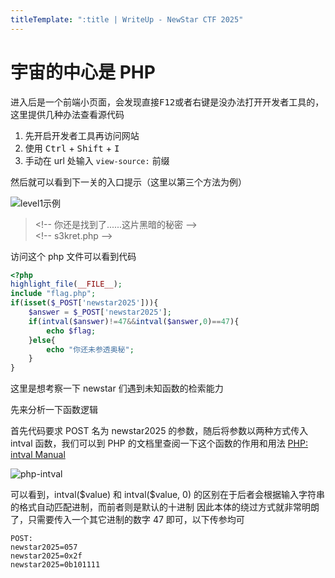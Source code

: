 ```yaml
---
titleTemplate: ":title | WriteUp - NewStar CTF 2025"
---
```


# 宇宙的中心是 PHP

进入后是一个前端小页面，会发现直接<kbd>F12</kbd>或者右键是没办法打开开发者工具的，这里提供几种办法查看源代码

1. 先开启开发者工具再访问网站
2. 使用 <kbd>Ctrl</kbd> + <kbd>Shift</kbd> + <kbd>I</kbd>
3. 手动在 url 处输入 `view-source:` 前缀

然后就可以看到下一关的入口提示（这里以第三个方法为例）

![level1示例](/assets/images/wp/2025/week1/center_php_1.png)

> \<!-- 你还是找到了......这片黑暗的秘密 -->  
> \<!-- s3kret.php -->

访问这个 php 文件可以看到代码

```php
<?php
highlight_file(__FILE__);
include "flag.php";
if(isset($_POST['newstar2025'])){
    $answer = $_POST['newstar2025'];
    if(intval($answer)!=47&&intval($answer,0)==47){
        echo $flag;
    }else{
        echo "你还未参透奥秘";
    }
}
```

这里是想考察一下 newstar 们遇到未知函数的检索能力

先来分析一下函数逻辑

首先代码要求 POST 名为 newstar2025 的参数，随后将参数以两种方式传入 intval 函数，我们可以到 PHP 的文档里查阅一下这个函数的作用和用法 [PHP: intval Manual](https://www.php.net/manual/zh/function.intval.php)

![php-intval](/assets/images/wp/2025/week1/center_php_2.png)

可以看到，intval(\$value) 和 intval($value, 0) 的区别在于后者会根据输入字符串的格式自动匹配进制，而前者则是默认的十进制
因此本体的绕过方式就非常明朗了，只需要传入一个其它进制的数字 47 即可，以下传参均可

```plaintext
POST:
newstar2025=057
newstar2025=0x2f
newstar2025=0b101111
```
